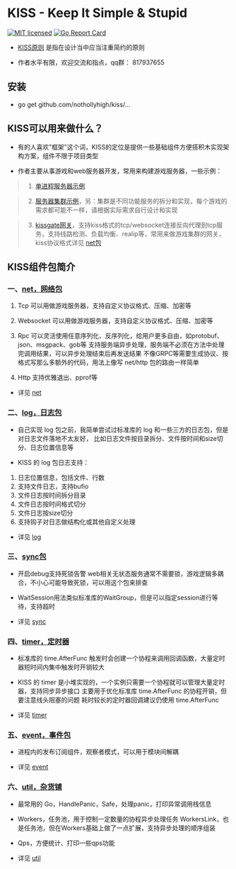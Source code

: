 # KISS - Keep It Simple & Stupid

[![MIT licensed][1]][2]
[![Go Report Card][3]][4]

[1]: https://img.shields.io/badge/license-MIT-blue.svg
[2]: LICENSE.md
[3]: https://goreportcard.com/badge/github.com/nothollyhigh/kiss
[4]: https://goreportcard.com/report/github.com/nothollyhigh/kiss


- [KISS原则](https://zh.wikipedia.org/wiki/KISS%E5%8E%9F%E5%88%99) 是指在设计当中应当注重简约的原则

- 作者水平有限，欢迎交流和指点，qq群： 817937655


## 安装
* go get github.com/nothollyhigh/kiss/...


## KISS可以用来做什么？

- 有的人喜欢"框架"这个词，KISS的定位是提供一些基础组件方便搭积木实现架构方案，组件不限于项目类型

- 作者主要从事游戏和web服务器开发，常用来构建游戏服务器，一些示例：

> 1. [单进程服务器示例](https://github.com/nothollyhigh/hellokiss)

> 2. [服务器集群示例](https://github.com/nothollyhigh/kisscluster)，另：集群是不同功能服务的拆分和实现，每个游戏的需求都可能不一样，请根据实际需求自行设计和实现

> 3. [kissgate网关](https://github.com/nothollyhigh/kissgate)，支持kiss格式的tcp/websocket连接反向代理到tcp服务，支持线路检测、负载均衡、realip等，常用来做游戏集群的网关，kiss协议格式详见 [net包](https://github.com/nothollyhigh/kiss/blob/master/net/README.md)


## KISS组件包简介

### 一、[net，网络包](https://github.com/nothollyhigh/kiss/blob/master/net/README.md)

1. Tcp
   可以用做游戏服务器，支持自定义协议格式、压缩、加密等

2. Websocket
   可以用做游戏服务器，支持自定义协议格式、压缩、加密等

3. Rpc
   可以灵活使用任意序列化、反序列化，给用户更多自由，如protobuf、json、msgpack、gob等
   支持服务端异步处理，服务端不必须在方法中处理完调用结果，可以异步处理结束后再发送结果
   不像GRPC等需要生成协议、按格式写那么多额外的代码，用法上像写 net/http 包的路由一样简单

4. Http
   支持优雅退出、pprof等

- 详见 [net](https://github.com/nothollyhigh/kiss/blob/master/net/README.md)

### 二、[log，日志包](https://github.com/nothollyhigh/kiss/blob/master/log/README.md)

- 自己实现 log 包之前，我简单尝试过标准库的 log 和一些三方的日志包，但是对日志文件落地不太友好，
  比如日志文件按目录拆分、文件按时间和size切分、日志位置信息等

- KISS 的 log 包日志支持：

1. 日志位置信息，包括文件、行数
2. 支持文件日志，支持bufio
3. 文件日志按时间拆分目录
4. 文件日志按时间格式切分
5. 文件日志按size切分
6. 支持钩子对日志做结构化或其他自定义处理

- 详见 [log](https://github.com/nothollyhigh/kiss/blob/master/log/README.md)

### 三、[sync包](https://github.com/nothollyhigh/kiss/blob/master/sync/README.md)

- 开启debug支持死锁告警
  web相关无状态服务通常不需要锁，游戏逻辑多耦合，不小心可能导致死锁，可以用这个包来排查

- WaitSession用法类似标准库的WaitGroup，但是可以指定session进行等待，支持超时

- 详见 [sync](https://github.com/nothollyhigh/kiss/blob/master/sync/README.md)

### 四、[timer，定时器](https://github.com/nothollyhigh/kiss/blob/master/timer/README.md)

- 标准库的 time.AfterFunc 触发时会创建一个协程来调用回调函数，大量定时器短时间内集中触发时开销较大

- KISS 的 timer 是小堆实现的，一个实例只需要一个协程就可以管理大量定时器，支持同步异步接口
  主要用于优化标准库 time.AfterFunc 的协程开销，但要注意线头阻塞的问题
  耗时较长的定时器回调建议仍使用 time.AfterFunc

- 详见 [timer](https://github.com/nothollyhigh/kiss/blob/master/timer/README.md)

### 五、[event，事件包](https://github.com/nothollyhigh/kiss/blob/master/event/README.md)

- 进程内的发布订阅组件，观察者模式，可以用于模块间解耦

- 详见 [event](https://github.com/nothollyhigh/kiss/blob/master/event/README.md)

### 六、[util，杂货铺](https://github.com/nothollyhigh/kiss/blob/master/util/README.md)

- 最常用的 Go，HandlePanic，Safe，处理panic，打印异常调用栈信息

- Workers，任务池，用于控制一定数量的协程异步处理任务
  WorkersLink，也是任务池，但在Workers基础上做了一点扩展，支持异步处理的顺序组装

- Qps，方便统计、打印一些qps功能

- 详见 [util](https://github.com/nothollyhigh/kiss/blob/master/util/README.md)
